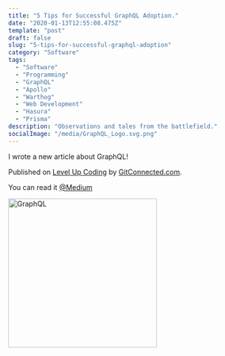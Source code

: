 ```yaml
---
title: "5 Tips for Successful GraphQL Adoption."
date: "2020-01-13T12:55:08.475Z"
template: "post"
draft: false
slug: "5-tips-for-successful-graphql-adoption"
category: "Software"
tags:
  - "Software"
  - "Programming"
  - "GraphQL"
  - "Apollo"
  - "Warthog"
  - "Web Development"
  - "Hasura"
  - "Prisma"
description: "Observations and tales from the battlefield."
socialImage: "/media/GraphQL_Logo.svg.png"
---
```


I wrote a new article about GraphQL!

Published on [Level Up Coding](
https://levelup.gitconnected.com/5-tips-for-successful-graphql-adoption-c5c548d1bf98) by [GitConnected.com](https://gitconnected.com/).

You can read it [@Medium](https://levelup.gitconnected.com/5-tips-for-successful-graphql-adoption-c5c548d1bf98)

<a href="
https://levelup.gitconnected.com/5-tips-for-successful-graphql-adoption-c5c548d1bf98"><img src="/media/GraphQL_Logo.svg.png" alt="GraphQL" width="300"></a>